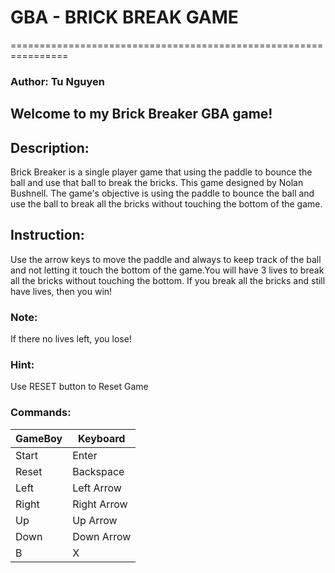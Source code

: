 # GBA - BRICK BREAK GAME
================================================================
### Author: Tu Nguyen

## Welcome to my Brick Breaker GBA game!

## Description:
Brick Breaker is a single player game that using the paddle to bounce the ball and use that ball to break the bricks. This game designed by Nolan Bushnell. The game's objective is using the paddle to bounce the ball and use the ball to break all the bricks without touching the bottom of the game.

## Instruction:
Use the arrow keys to move the paddle and always to keep track of the ball and not letting it touch the bottom of the game.You will have 3 lives to break all the bricks without touching the bottom. If you break all the bricks and still have lives, then you win!

### Note:
If there no lives left, you lose!

### Hint:
Use RESET button to Reset Game

### Commands:

GameBoy	| Keyboard
--------|-------------
 Start	|Enter
 Reset	|Backspace
 Left		|Left Arrow
 Right	|Right Arrow
 Up		  |Up Arrow
 Down		|Down Arrow
 B	    |X
